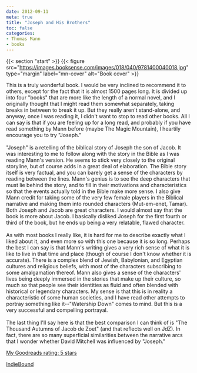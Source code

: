 ```yaml
---
date: 2012-09-11
meta: true
title: "Joseph and His Brothers"
toc: false
categories:
- Thomas Mann
- books
---
```


{{< section "start" >}}
{{< figure src="https://images.booksense.com/images/018/040/9781400040018.jpg" type="margin" label="mn-cover" alt="Book cover" >}}

This is a truly wonderful book. I would be very inclined to recommend it to others, except for the fact that it is almost 1500 pages long. It is divided up into four "books" that are more like the length of a normal novel, and I originally thought that I might read them somewhat separately, taking breaks in between to break it up. But they really aren't stand-alone, and anyway, once I was reading it, I didn't want to stop to read other books. All I can say is that if you are feeling up for a long read, and probably if you have read something by Mann before (maybe The Magic Mountain), I heartily encourage you to try "Joseph."<br /><br />"Joseph" is a retelling of the biblical story of Joseph the son of Jacob. It was interesting to me to follow along with the story in the Bible as I was reading Mann's version. He seems to stick very closely to the original storyline, but of course adds in a great deal of elaboration. The Bible story itself is very factual, and you can barely get a sense of the characters by reading between the lines. Mann's genius is to see the deep characters that must lie behind the story, and to fill in their motivations and characteristics so that the events actually told in the Bible make more sense. I also give Mann credit for taking some of the very few female players in the Biblical narrative and making them into rounded characters (Mut-em-enet, Tamar). Both Joseph and Jacob are great characters. I would almost say that the book is more about Jacob. I basically disliked Joseph for the first fourth or third of the book, but he ends up being a very relatable, flawed character.<br /><br />As with most books I really like, it is hard for me to describe exactly what I liked about it, and even more so with this one because it is so long. Perhaps the best I can say is that Mann's writing gives a very rich sense of what it is like to live in that time and place (though of course I don't know whether it is accurate). There is a complex blend of Jewish, Babylonian, and Egyptian cultures and religious beliefs, with most of the characters subscribing to some amalgamation thereof. Mann also gives a sense of the characters' lives being deeply immersed in the stories that make up their culture, so much so that people see their identities as fluid and often blended with historical or legendary characters. My sense is that this is in reality a characteristic of some human societies, and I have read other attempts to portray something like it--"Watership Down" comes to mind. But this is a very successful and compelling portrayal.<br /><br />The last thing I'll say here is that the best comparison I can think of is "The Thousand Autumns of Jacob de Zoet" (and that reflects well on JdZ). In fact, there are so many superficial similarities between the narrative arcs that I wonder whether David Mitchell was influenced by "Joseph." <br />

[My Goodreads rating: 5 stars](https://www.goodreads.com/review/show/380255772)  

[IndieBound](https://www.indiebound.org/book/9781400040018)
